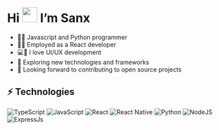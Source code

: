 # Hi <img src="https://github.com/TheDudeThatCode/TheDudeThatCode/blob/master/Assets/Hi.gif" width="35"> I’m Sanx
- 👨‍💻 Javascript and Python programmer
- 👨‍💼 Employed as a React developer
- 💻📱 I love UI/UX development
- 🔭 Exploring new technologies and frameworks
- 💞️ Looking forward to contributing to open source projects

## ⚡ Technologies

![TypeScript](https://img.shields.io/badge/TypeScript-%23007ACC.svg?logo=typescript&logoColor=white)
![JavaScript](https://img.shields.io/badge/-JavaScript-grey?logo=javascript)
![React](https://img.shields.io/badge/-ReactJS-313338?logo=react)
![React Native](https://img.shields.io/badge/ReactNative-%2320232a.svg?logo=react&logoColor=%2361DAFB)
![Python](https://img.shields.io/badge/-Python-white?logo=python)
![NodeJS](https://img.shields.io/badge/NodeJS-6DA55F?logo=node.js&logoColor=white)
![ExpressJs](https://img.shields.io/badge/ExpressJS-%23404d59.svg?logo=express&logoColor=%2361DAFB)
